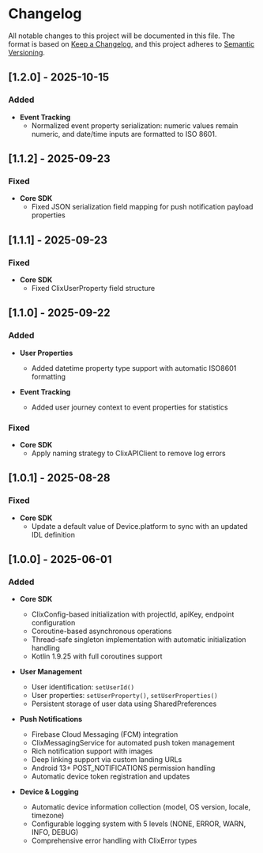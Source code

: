 # Changelog

All notable changes to this project will be documented in this file.
The format is based on [Keep a Changelog](https://keepachangelog.com/en/1.1.0/),
and this project adheres to [Semantic Versioning](https://semver.org/spec/v2.0.0.html).

## [1.2.0] - 2025-10-15

### Added

- **Event Tracking**
  - Normalized event property serialization: numeric values remain numeric, and date/time inputs are formatted to ISO 8601.

## [1.1.2] - 2025-09-23

### Fixed

- **Core SDK**
  - Fixed JSON serialization field mapping for push notification payload properties

## [1.1.1] - 2025-09-23

### Fixed

- **Core SDK**
  - Fixed ClixUserProperty field structure

## [1.1.0] - 2025-09-22

### Added

- **User Properties**

  - Added datetime property type support with automatic ISO8601 formatting

- **Event Tracking**
  - Added user journey context to event properties for statistics

### Fixed

- **Core SDK**
  - Apply naming strategy to ClixAPIClient to remove log errors

## [1.0.1] - 2025-08-28

### Fixed

- **Core SDK**
  - Update a default value of Device.platform to sync with an updated IDL definition

## [1.0.0] - 2025-06-01

### Added

- **Core SDK**

  - ClixConfig-based initialization with projectId, apiKey, endpoint configuration
  - Coroutine-based asynchronous operations
  - Thread-safe singleton implementation with automatic initialization handling
  - Kotlin 1.9.25 with full coroutines support

- **User Management**

  - User identification: `setUserId()`
  - User properties: `setUserProperty()`, `setUserProperties()`
  - Persistent storage of user data using SharedPreferences

- **Push Notifications**

  - Firebase Cloud Messaging (FCM) integration
  - ClixMessagingService for automated push token management
  - Rich notification support with images
  - Deep linking support via custom landing URLs
  - Android 13+ POST_NOTIFICATIONS permission handling
  - Automatic device token registration and updates

- **Device & Logging**
  - Automatic device information collection (model, OS version, locale, timezone)
  - Configurable logging system with 5 levels (NONE, ERROR, WARN, INFO, DEBUG)
  - Comprehensive error handling with ClixError types
